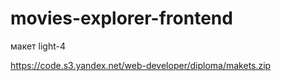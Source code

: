 # movies-explorer-frontend

макет light-4

https://code.s3.yandex.net/web-developer/diploma/makets.zip
